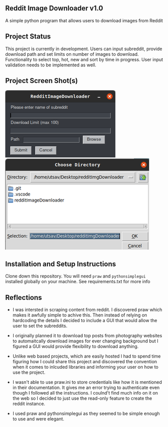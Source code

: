 ## Reddit Image Downloader v1.0
A simple python program that allows users to download images from Reddit

## Project Status
This project is currently in development. Users can input subreddit, provide download path and set limits on number of images to download.
Functionality to select top, hot, new and sort by time in progress.
User input validation needs to be implemented as well.

## Project Screen Shot(s)

<img src="./screenshots/rid_main.png" alt="Image Downloader Main Screen" />
<img src="./screenshots/rid_browse.png" alt="Image Downloader Browse Screen" />

## Installation and Setup Instructions

Clone down this repository. You will need `praw` and `pythonsimplegui` installed globally on your machine.
See requirements.txt for more info

## Reflections

  - I was intersted in scraping content from reddit. I discovered praw which makes it awfully simple to achive this. Then instead of relying on hardcoding
    the details I decided to include a GUI that would allow the user to set the subreddits.
  
  - I originally planned it to download top posts from photography websites to automaitcally download images for ever changing background but I figured a GUI
    would provide flexibility to download anything.
    
  - Unlike web based projects, which are easily hosted I had to spend time figuring how I could share this project and discovered the convention when it comes to
    inlcuded libraries and informing your user on how to use the project.
    
  - I wasn't able to use praw.ini to store credentials like how it is mentioned in their documentation. It gives me an error trying to authenticate even though I
    followed all the instructions. I coulnd't find much info on it on the web so I decided to just use the read-only feature to create the reddit instance.
    
  - I used praw and pythonsimplegui as they seemed to be simple enough to use and were elegant.
  
